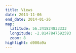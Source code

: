 ```yaml
---
title: Views
date: 2013-11-06
end_date: 2014-01-26
map:
  latitude: 56.341824833333
  longitude: -2.8147847592593
  zoom: 8
highlight: d000a9a
---
```

